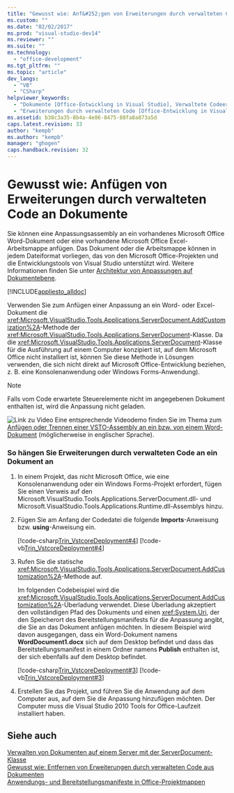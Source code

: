 ```yaml
---
title: "Gewusst wie: Anf&#252;gen von Erweiterungen durch verwalteten Code an Dokumente"
ms.custom: ""
ms.date: "02/02/2017"
ms.prod: "visual-studio-dev14"
ms.reviewer: ""
ms.suite: ""
ms.technology: 
  - "office-development"
ms.tgt_pltfrm: ""
ms.topic: "article"
dev_langs: 
  - "VB"
  - "CSharp"
helpviewer_keywords: 
  - "Dokumente [Office-Entwicklung in Visual Studio], Verwaltete Codeerweiterungen"
  - "Erweiterungen durch verwalteten Code [Office-Entwicklung in Visual Studio], Anhängen"
ms.assetid: b38c3a35-8b4a-4e86-8475-88fa8a873a5d
caps.latest.revision: 33
author: "kempb"
ms.author: "kempb"
manager: "ghogen"
caps.handback.revision: 32
---
```

# Gewusst wie: Anf&#252;gen von Erweiterungen durch verwalteten Code an Dokumente
  Sie können eine Anpassungsassembly an ein vorhandenes Microsoft Office Word\-Dokument oder eine vorhandene Microsoft Office Excel\-Arbeitsmappe anfügen.  Das Dokument oder die Arbeitsmappe können in jedem Dateiformat vorliegen, das von den Microsoft Office\-Projekten und die Entwicklungstools von Visual Studio unterstützt wird.  Weitere Informationen finden Sie unter [Architektur von Anpassungen auf Dokumentebene](../vsto/architecture-of-document-level-customizations.md).  
  
 [!INCLUDE[appliesto_alldoc](../vsto/includes/appliesto-alldoc-md.md)]  
  
 Verwenden Sie zum Anfügen einer Anpassung an ein Word\- oder Excel\-Dokument die <xref:Microsoft.VisualStudio.Tools.Applications.ServerDocument.AddCustomization%2A>\-Methode der <xref:Microsoft.VisualStudio.Tools.Applications.ServerDocument>\-Klasse.  Da die <xref:Microsoft.VisualStudio.Tools.Applications.ServerDocument>\-Klasse für die Ausführung auf einem Computer konzipiert ist, auf dem Microsoft Office nicht installiert ist, können Sie diese Methode in Lösungen verwenden, die sich nicht direkt auf Microsoft Office\-Entwicklung beziehen, z. B. eine Konsolenanwendung oder Windows Forms\-Anwendung\).  
  
> [!NOTE]  
>  Falls vom Code erwartete Steuerelemente nicht im angegebenen Dokument enthalten ist, wird die Anpassung nicht geladen.  
  
 ![Link zu Video](~/data-tools/media/playvideo.gif "Link zu Video") Eine entsprechende Videodemo finden Sie im Thema zum [Anfügen oder Trennen einer VSTO\-Assembly an ein bzw. von einem Word\-Dokument](http://go.microsoft.com/fwlink/?LinkId=136782) \(möglicherweise in englischer Sprache\).  
  
### So hängen Sie Erweiterungen durch verwalteten Code an ein Dokument an  
  
1.  In einem Projekt, das nicht Microsoft Office, wie eine Konsolenanwendung oder ein Windows Forms\-Projekt erfordert, fügen Sie einen Verweis auf den Microsoft.VisualStudio.Tools.Applications.ServerDocument.dll\- und Microsoft.VisualStudio.Tools.Applications.Runtime.dll\-Assemblys hinzu.  
  
2.  Fügen Sie am Anfang der Codedatei die folgende **Imports**\-Anweisung bzw. **using**\-Anweisung ein.  
  
     [!code-csharp[Trin_VstcoreDeployment#4](../snippets/csharp/VS_Snippets_OfficeSP/Trin_VstcoreDeployment/CS/Program.cs#4)]
     [!code-vb[Trin_VstcoreDeployment#4](../snippets/visualbasic/VS_Snippets_OfficeSP/Trin_VstcoreDeployment/VB/Program.vb#4)]  
  
3.  Rufen Sie die statische <xref:Microsoft.VisualStudio.Tools.Applications.ServerDocument.AddCustomization%2A>\-Methode auf.  
  
     Im folgenden Codebeispiel wird die <xref:Microsoft.VisualStudio.Tools.Applications.ServerDocument.AddCustomization%2A>\-Überladung verwendet.  Diese Überladung akzeptiert den vollständigen Pfad des Dokuments und einen <xref:System.Uri>, der den Speicherort des Bereitstellungsmanifests für die Anpassung angibt, die Sie an das Dokument anfügen möchten.  In diesem Beispiel wird davon ausgegangen, dass ein Word\-Dokument namens **WordDocument1.docx** sich auf dem Desktop befindet und dass das Bereitstellungsmanifest in einem Ordner namens **Publish** enthalten ist, der sich ebenfalls auf dem Desktop befindet.  
  
     [!code-csharp[Trin_VstcoreDeployment#3](../snippets/csharp/VS_Snippets_OfficeSP/Trin_VstcoreDeployment/CS/Program.cs#3)]
     [!code-vb[Trin_VstcoreDeployment#3](../snippets/visualbasic/VS_Snippets_OfficeSP/Trin_VstcoreDeployment/VB/Program.vb#3)]  
  
4.  Erstellen Sie das Projekt, und führen Sie die Anwendung auf dem Computer aus, auf dem Sie die Anpassung hinzufügen möchten.  Der Computer muss die Visual Studio 2010 Tools for Office\-Laufzeit installiert haben.  
  
## Siehe auch  
 [Verwalten von Dokumenten auf einem Server mit der ServerDocument-Klasse](../vsto/managing-documents-on-a-server-by-using-the-serverdocument-class.md)   
 [Gewusst wie: Entfernen von Erweiterungen durch verwalteten Code aus Dokumenten](../vsto/how-to-remove-managed-code-extensions-from-documents.md)   
 [Anwendungs- und Bereitstellungsmanifeste in Office-Projektmappen](../vsto/application-and-deployment-manifests-in-office-solutions.md)  
  
  